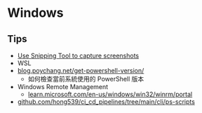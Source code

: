 # Windows

## Tips

* [Use Snipping Tool to capture screenshots](https://support.microsoft.com/en-us/windows/use-snipping-tool-to-capture-screenshots-00246869-1843-655f-f220-97299b865f6b)
* WSL
* [blog.poychang.net/get-powershell-version/](https://blog.poychang.net/get-powershell-version/)
    * 如何檢查當前系統使用的 PowerShell 版本
* Windows Remote Management
    * [learn.microsoft.com/en-us/windows/win32/winrm/portal](https://learn.microsoft.com/en-us/windows/win32/winrm/portal)
* [github.com/hong539/ci_cd_pipelines/tree/main/cli/ps-scripts](https://github.com/hong539/ci_cd_pipelines/tree/main/cli/ps-scripts)